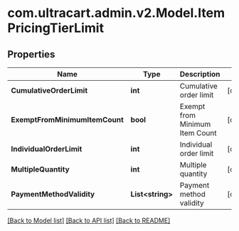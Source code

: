 
# com.ultracart.admin.v2.Model.ItemPricingTierLimit

## Properties

Name | Type | Description | Notes
------------ | ------------- | ------------- | -------------
**CumulativeOrderLimit** | **int** | Cumulative order limit | [optional] 
**ExemptFromMinimumItemCount** | **bool** | Exempt from Minimum Item Count | [optional] 
**IndividualOrderLimit** | **int** | Individual order limit | [optional] 
**MultipleQuantity** | **int** | Multiple quantity | [optional] 
**PaymentMethodValidity** | **List&lt;string&gt;** | Payment method validity | [optional] 

[[Back to Model list]](../README.md#documentation-for-models)
[[Back to API list]](../README.md#documentation-for-api-endpoints)
[[Back to README]](../README.md)


